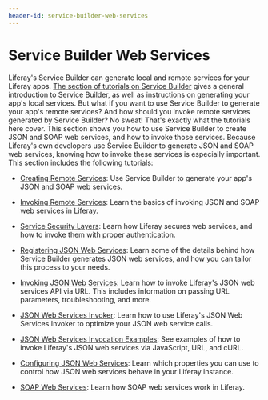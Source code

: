 ```yaml
---
header-id: service-builder-web-services
---
```


# Service Builder Web Services

Liferay's Service Builder can generate local and remote services for your 
Liferay apps. 
[The section of tutorials on Service Builder](/docs/7-0/tutorials/-/knowledge_base/t/what-is-service-builder) 
gives a general introduction to Service Builder, as well as instructions on 
generating your app's local services. But what if you want to use Service 
Builder to generate your app's remote services? And how should you invoke remote 
services generated by Service Builder? No sweat! That's exactly what the 
tutorials here cover. This section shows you how to use Service Builder to 
create JSON and SOAP web services, and how to invoke those services. Because 
Liferay's own developers use Service Builder to generate JSON and SOAP web 
services, knowing how to invoke these services is especially important. This 
section includes the following tutorials:

- [Creating Remote Services](/docs/7-0/tutorials/-/knowledge_base/t/creating-remote-services): 
  Use Service Builder to generate your app's JSON and SOAP web services.

- [Invoking Remote Services](/docs/7-0/tutorials/-/knowledge_base/t/invoking-remote-services): 
  Learn the basics of invoking JSON and SOAP web services in Liferay.

- [Service Security Layers](/docs/7-0/tutorials/-/knowledge_base/t/service-security-layers):
  Learn how Liferay secures web services, and how to invoke them with proper 
  authentication.

- [Registering JSON Web Services](/docs/7-0/tutorials/-/knowledge_base/t/registering-json-web-services):
  Learn some of the details behind how Service Builder generates JSON web 
  services, and how you can tailor this process to your needs. 

- [Invoking JSON Web Services](/docs/7-0/tutorials/-/knowledge_base/t/invoking-json-web-services):
  Learn how to invoke Liferay's JSON web services API via URL. This includes 
  information on passing URL parameters, troubleshooting, and more. 

- [JSON Web Services Invoker](/docs/7-0/tutorials/-/knowledge_base/t/json-web-services-invoker): 
  Learn how to use Liferay's JSON Web Services Invoker to optimize your JSON web 
  service calls.

- [JSON Web Services Invocation Examples](/docs/7-0/tutorials/-/knowledge_base/t/json-web-services-invocation-examples):
  See examples of how to invoke Liferay's JSON web services via JavaScript, URL, 
  and cURL. 

- [Configuring JSON Web Services](/docs/7-0/tutorials/-/knowledge_base/t/portal-configuration-of-json-web-services):
  Learn which properties you can use to control how JSON web services behave in 
  your Liferay instance. 

- [SOAP Web Services](/docs/7-0/tutorials/-/knowledge_base/t/soap-web-services):
  Learn how SOAP web services work in Liferay. 
